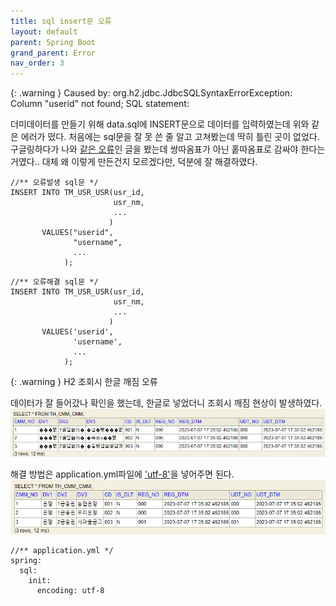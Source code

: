 ```yaml
---
title: sql insert문 오류
layout: default
parent: Spring Boot
grand_parent: Error
nav_order: 3
---
```


{: .warning }
Caused by: org.h2.jdbc.JdbcSQLSyntaxErrorException: Column "userid" not found; SQL statement:


더미데이터를 만들기 위해 data.sql에 INSERT문으로 데이터를 입력하였는데 위와 같은 에러가 떴다. 처음에는 sql문을 잘 못 쓴 줄 알고 고쳐봤는데 딱히 틀린 곳이 없었다.  
구글링하다가 나와 [같은 오류]인 글을 봤는데 쌍따옴표가 아닌 홑따옴표로 감싸야 한다는 거였다.. 대체 왜 이렇게 만든건지 모르겠다만, 덕분에 잘 해결하였다.


```
//** 오류발생 sql문 */
INSERT INTO TM_USR_USR(usr_id,
                       usr_nm,
                       ...
                      )
       VALUES("userid",
              "username",
              ...
            );
```

```
//** 오류해결 sql문 */
INSERT INTO TM_USR_USR(usr_id,
                       usr_nm,
                       ...
                      )
       VALUES('userid',
              'username',
              ...
            );
```

{: .warning }
H2 조회시 한글 깨짐 오류

데이터가 잘 들어갔나 확인을 했는데, 한글로 넣었더니 조회시 깨짐 현상이 발생하였다.
![sql-insert-error1](/assets/images/sql-insert-error1.png)

해결 방법은 application.yml파일에 ['utf-8']을 넣어주면 된다.
![sql-insert-error2](/assets/images/sql-insert-error2.png)

```
//** application.yml */
spring:
  sql:
    init:
      encoding: utf-8
```

[같은 오류]: https://www.inflearn.com/questions/492997/h2%EC%BD%98%EC%86%94%EC%B0%BD%EC%97%90%EC%84%9C-insert-into%EA%B5%AC%EB%AC%B8-%EC%98%A4%EB%A5%98%EB%82%A9%EB%8B%88%EB%8B%A4 "H2 INSERT오류"
['utf-8']: https://blog.karsei.pe.kr/120 "H2 한글깨짐 오류"
